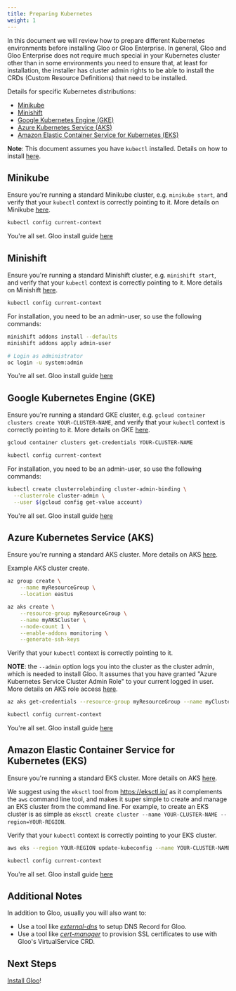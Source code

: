 ```yaml
---
title: Preparing Kubernetes
weight: 1
---
```


In this document we will review how to prepare different Kubernetes environments before installing Gloo or Gloo
Enterprise. In general, Gloo and Gloo Enterprise does not require much special in your Kubernetes cluster other than
in some environments you need to ensure that, at least for installation, the installer has cluster admin rights to be
able to install the CRDs (Custom Resource Definitions) that need to be installed.

Details for specific Kubernetes distributions:

* [Minikube](#minikube)
* [Minishift](#minishift)
* [Google Kubernetes Engine (GKE)](#google-kubernetes-engine-gke)
* [Azure Kubernetes Service (AKS)](#azure-kubernetes-service-aks)
* [Amazon Elastic Container Service for Kubernetes (EKS)](#amazon-elastic-container-service-for-kubernetes-eks)

**Note**: This document assumes you have `kubectl` installed. Details on how to install [here](https://kubernetes.io/docs/tasks/tools/install-kubectl/).

## Minikube

Ensure you're running a standard Minikube cluster, e.g. `minikube start`, and verify that your `kubectl` context is
correctly pointing to it. More details on Minikube [here](https://kubernetes.io/docs/setup/minikube/).

```bash
kubectl config current-context
```

You're all set. Gloo install guide [here](../quick_start)

## Minishift

Ensure you're running a standard Minishift cluster, e.g. `minishift start`, and verify that your `kubectl` context is
correctly pointing to it. More details on Minishift [here](https://github.com/minishift/minishift).

```bash
kubectl config current-context
```

For installation, you need to be an admin-user, so use the following commands:

```bash
minishift addons install --defaults
minishift addons apply admin-user

# Login as administrator
oc login -u system:admin
```

You're all set. Gloo install guide [here](../quick_start)

## Google Kubernetes Engine (GKE)

Ensure you're running a standard GKE cluster, e.g. `gcloud container clusters create YOUR-CLUSTER-NAME`, and verify
that your `kubectl` context is correctly pointing to it. More details on GKE [here](https://cloud.google.com/kubernetes-engine/docs/quickstart).

```bash
gcloud container clusters get-credentials YOUR-CLUSTER-NAME
```

```bash
kubectl config current-context
```

For installation, you need to be an admin-user, so use the following commands:

```bash
kubectl create clusterrolebinding cluster-admin-binding \
  --clusterrole cluster-admin \
  --user $(gcloud config get-value account)
```

You're all set. Gloo install guide [here](../quick_start)

## Azure Kubernetes Service (AKS)

Ensure you're running a standard AKS cluster. More details on
AKS [here](https://docs.microsoft.com/en-us/azure/aks/).

Example AKS cluster create.

```bash
az group create \
    --name myResourceGroup \
    --location eastus

az aks create \
    --resource-group myResourceGroup \
    --name myAKSCluster \
    --node-count 1 \
    --enable-addons monitoring \
    --generate-ssh-keys
```

Verify that your `kubectl` context is correctly pointing to it.

**NOTE**: the `--admin` option logs you into the cluster as the cluster admin, which is needed to install Gloo. It
assumes that you have granted "Azure Kubernetes Service Cluster Admin Role" to your current logged in user. More details
on AKS role access [here](https://docs.microsoft.com/en-us/azure/role-based-access-control/role-assignments-cli).

```bash
az aks get-credentials --resource-group myResourceGroup --name myCluster --admin
```

```bash
kubectl config current-context
```

You're all set. Gloo install guide [here](../quick_start)

## Amazon Elastic Container Service for Kubernetes (EKS)

Ensure you're running a standard EKS cluster. More details on
AKS [here](https://docs.aws.amazon.com/eks/latest/userguide/getting-started.html).

We suggest using the `eksctl` tool from <https://eksctl.io/> as it complements the `aws` command line tool, and makes
it super simple to create and manage an EKS cluster from the command line. For example, to create an EKS cluster is as
simple as `eksctl create cluster --name YOUR-CLUSTER-NAME --region=YOUR-REGION`.

Verify that your `kubectl` context is correctly pointing to your EKS cluster.

```bash
aws eks --region YOUR-REGION update-kubeconfig --name YOUR-CLUSTER-NAME
```

```bash
kubectl config current-context
```

You're all set. Gloo install guide [here](../quick_start)

## Additional Notes

In addition to Gloo, usually you will also want to:

* Use a tool like *[external-dns](https://github.com/kubernetes-incubator/external-dns)* to setup DNS Record for Gloo.
* Use a tool like *[cert-manager](https://github.com/jetstack/cert-manager/)* to provision SSL certificates to use with Gloo's VirtualService CRD.

## Next Steps

[Install Gloo](../quick_start)!